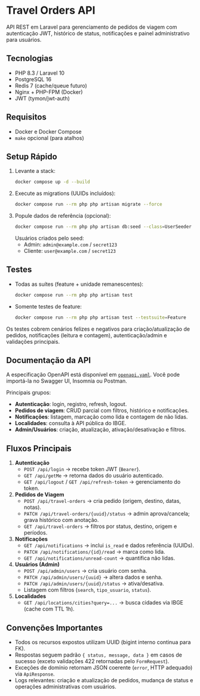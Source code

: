 # Travel Orders API

API REST em Laravel para gerenciamento de pedidos de viagem com autenticação JWT, histórico de status, notificações e painel administrativo para usuários.

## Tecnologias

-   PHP 8.3 / Laravel 10
-   PostgreSQL 16
-   Redis 7 (cache/queue futuro)
-   Nginx + PHP-FPM (Docker)
-   JWT (tymon/jwt-auth)

## Requisitos

-   Docker e Docker Compose
-   `make` opcional (para atalhos)

## Setup Rápido

1. Levante a stack:
    ```bash
    docker compose up -d --build
    ```
2. Execute as migrations (UUIDs incluídos):
    ```bash
    docker compose run --rm php php artisan migrate --force
    ```
3. Popule dados de referência (opcional):
    ```bash
    docker compose run --rm php php artisan db:seed --class=UserSeeder
    ```
    Usuários criados pelo seed:
    - Admin: `admin@example.com` / `secret123`
    - Cliente: `user@example.com` / `secret123`

## Testes

-   Todas as suítes (feature + unidade remanescentes):
    ```bash
    docker compose run --rm php php artisan test
    ```
-   Somente testes de feature:
    ```bash
    docker compose run --rm php php artisan test --testsuite=Feature
    ```

Os testes cobrem cenários felizes e negativos para criação/atualização de pedidos, notificações (leitura e contagem), autenticação/admin e validações principais.

## Documentação da API

A especificação OpenAPI está disponível em [`openapi.yaml`](./openapi.yaml). Você pode importá-la no Swagger UI, Insomnia ou Postman.

Principais grupos:

-   **Autenticação**: login, registro, refresh, logout.
-   **Pedidos de viagem**: CRUD parcial com filtros, histórico e notificações.
-   **Notificações**: listagem, marcação como lida e contagem de não lidas.
-   **Localidades**: consulta à API pública do IBGE.
-   **Admin/Usuários**: criação, atualização, ativação/desativação e filtros.

## Fluxos Principais

1. **Autenticação**
    - `POST /api/login` → recebe token JWT (`Bearer`).
    - `GET /api/getMe` → retorna dados do usuário autenticado.
    - `GET /api/logout` / `GET /api/refresh-token` → gerenciamento do token.
2. **Pedidos de Viagem**
    - `POST /api/travel-orders` → cria pedido (origem, destino, datas, notas).
    - `PATCH /api/travel-orders/{uuid}/status` → admin aprova/cancela; grava histórico com anotação.
    - `GET /api/travel-orders` → filtros por status, destino, origem e períodos.
3. **Notificações**
    - `GET /api/notifications` → inclui `is_read` e dados referência (UUIDs).
    - `PATCH /api/notifications/{id}/read` → marca como lida.
    - `GET /api/notifications/unread-count` → quantifica não lidas.
4. **Usuários (Admin)**
    - `POST /api/admin/users` → cria usuário com senha.
    - `PATCH /api/admin/users/{uuid}` → altera dados e senha.
    - `PATCH /api/admin/users/{uuid}/status` → ativa/desativa.
    - Listagem com filtros (`search`, `tipo_usuario`, `status`).
5. **Localidades**
    - `GET /api/locations/cities?query=...` → busca cidades via IBGE (cache com TTL 1h).

## Convenções Importantes

-   Todos os recursos expostos utilizam UUID (bigint interno continua para FK).
-   Respostas seguem padrão `{ status, message, data }` em casos de sucesso (exceto validações 422 retornadas pelo `FormRequest`).
-   Exceções de domínio retornam JSON coerente (`error`, HTTP adequado) via `ApiResponse`.
-   Logs relevantes: criação e atualização de pedidos, mudança de status e operações administrativas com usuários.


